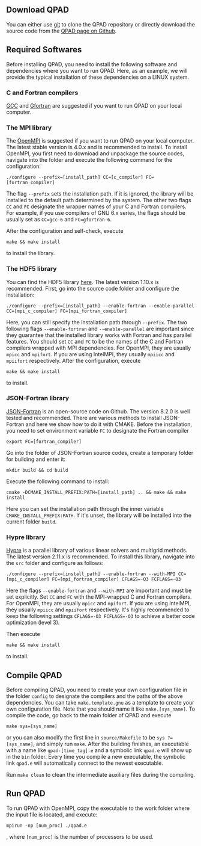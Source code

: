 ## Download QPAD

You can either use [git](https://git-scm.com/) to clone the QPAD repository or directly download the source code from the [QPAD page on Github](https://github.com/UCLA-Plasma-Simulation-Group/QPAD).

## Required Softwares

Before installing QPAD, you need to install the following software and dependencies where you want to run QPAD. Here, as an example, we will provide the typical installation of these dependencies on a LINUX system.

### C and Fortran compilers

[GCC](https://gcc.gnu.org/) and [Gfortran](https://gcc.gnu.org/wiki/GFortran) are suggested if you want to run QPAD on your local computer.

### The MPI library

The [OpenMPI](https://www.open-mpi.org/) is suggested if you want to run QPAD on your local computer. The latest stable version is 4.0.x and is recommended to install. To install OpenMPI, you first need to download and unpackage the source codes, navigate into the folder and execute the following command for the configuration:
```
./configure --prefix=[install_path] CC=[c_compiler] FC=[fortran_compiler]
```
The flag `--prefix` sets the installation path. If it is ignored, the library will be installed to the default path determined by the system. The other two flags `CC` and `FC` designate the wrapper names of your C and Fortran compilers. For example, if you use compilers of GNU 6.x series, the flags should be usually set as `CC=gcc-6` and `FC=gfortran-6`.

After the configuration and self-check, execute
```
make && make install
```
to install the library.

### The HDF5 library

You can find the HDF5 library [here](https://support.hdfgroup.org/HDF5/). The latest version 1.10.x is recommended. First, go into the source code folder and configure the installation:
```
./configure --prefix=[install_path] --enable-fortran --enable-parallel CC=[mpi_c_compiler] FC=[mpi_fortran_compiler]
```
Here, you can still specify the installation path through `--prefix`. The two following flags `--enable-fortran` and `--enable-parallel` are important since they guarantee that the installed library works with Fortran and has parallel features. You should set `CC` and `FC` to be the names of the C and Fortran compilers wrapped with MPI dependencies. For OpenMPI, they are usually `mpicc` and `mpifort`. If you are using IntelMPI, they usually `mpiicc` and `mpiifort` respectively. After the configuration, execute
```
make && make install
```
to install.

### JSON-Fortran library

[JSON-Fortran](https://github.com/jacobwilliams/json-fortran) is an open-source code on Github. The version 8.2.0 is well tested and recommended. There are various methods to install JSON-Fortran and here we show how to do it with CMAKE. Before the installation, you need to set environment variable `FC` to designate the Fortran compiler
```
export FC=[fortran_compiler]
```
Go into the folder of JSON-Fortran source codes, create a temporary folder for building and enter it:
```
mkdir build && cd build
```
Execute the following command to install:
```
cmake -DCMAKE_INSTALL_PREFIX:PATH=[install_path] .. && make && make install
```
Here you can set the installation path through the inner variable `CMAKE_INSTALL_PREFIX:PATH`. If it's unset, the library will be installed into the current folder `build`.

### Hypre library

[Hypre](https://computing.llnl.gov/projects/hypre-scalable-linear-solvers-multigrid-methods) is a parallel library of various linear solvers and multigrid methods. The latest version 2.11.x is recommended. To install this library, navigate into the `src` folder and configure as follows:
```
./configure --prefix=[install_path] --enable-fortran --with-MPI CC=[mpi_c_compiler] FC=[mpi_fortran_compiler] CFLAGS=-O3 FCFLAGS=-O3
```
Here the flags `--enable-fortran` and `--with-MPI` are important and must be set explicitly. Set `CC` and `FC` with the MPI-wrapped C and Fortran compilers. For OpenMPI, they are usually `mpicc` and `mpifort`. If you are using IntelMPI, they usually `mpiicc` and `mpiifort` respectively. It's highly recommended to keep the following settings `CFLAGS=-O3 FCFLAGS=-O3` to achieve a better code optimization (level 3).

Then execute
```
make && make install
```
to install.

## Compile QPAD

Before compiling QPAD, you need to create your own configuration file in the folder `config` to designate the compilers and the paths of the above dependencies. You can take `make.template.gnu` as a template to create your own configuration file. Note that you should name it like `make.[sys_name]`. To compile the code, go back to the main folder of QPAD and execute
```
make sys=[sys_name]
```
or you can also modify the first line in `source/Makefile` to be `sys ?= [sys_name]`, and simply run `make`. After the building finishes, an executable with a name like `qpad-[time_tag].e` and a symbolic link `qpad.e` will show up in the `bin` folder. Every time you compile a new executable, the symbolic link `qpad.e` will automatically connect to the newest executable.

Run `make clean` to clean the intermediate auxiliary files during the compiling.
<!---
The difference is the latter will delete the module dependency file `.depend` simultaneously, so it will be re-generated the next time you compile the codes.
-->

## Run QPAD

To run QPAD with OpenMPI, copy the executable to the work folder where the input file is located, and execute:
```
mpirun -np [num_proc] ./qpad.e
```
, where `[num_proc]` is the number of processors to be used.